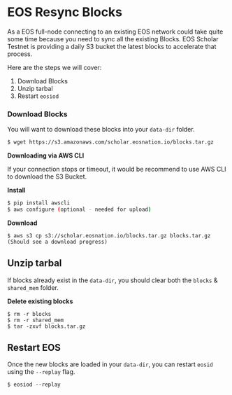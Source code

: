 # EOS Resync Blocks

As a EOS full-node connecting to an existing EOS network could take quite some time because you need to sync all the existing Blocks.
EOS Scholar Testnet is providing a daily S3 bucket the latest blocks to accelerate that process.

Here are the steps we will cover:

1. Download Blocks
2. Unzip tarbal
3. Restart `eosiod`

### Download Blocks

You will want to download these blocks into your `data-dir` folder.

```bash
$ wget https://s3.amazonaws.com/scholar.eosnation.io/blocks.tar.gz
```

**Downloading via AWS CLI**

If your connection stops or timeout, it would be recommend to use AWS CLI to download the S3 Bucket.

**Install**

```bash
$ pip install awscli
$ aws configure (optional - needed for upload)
```

**Download**
```
$ aws s3 cp s3://scholar.eosnation.io/blocks.tar.gz blocks.tar.gz
(Should see a download progress)
```

## Unzip tarbal

If blocks already exist in the `data-dir`, you should clear both the `blocks` & `shared_mem` folder.

**Delete existing blocks**

```
$ rm -r blocks
$ rm -r shared_mem
$ tar -zxvf blocks.tar.gz
```

## Restart EOS

Once the new blocks are loaded in your `data-dir`, you can restart `eosid` using the `--replay` flag.

```
$ eosiod --replay
```
